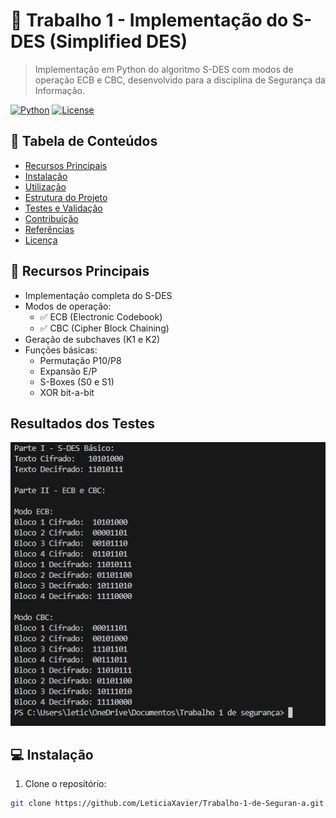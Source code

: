 # 🔐 Trabalho 1 - Implementação do S-DES (Simplified DES)


> Implementação em Python do algoritmo S-DES com modos de operação ECB e CBC, desenvolvido para a disciplina de Segurança da Informação.

[![Python](https://img.shields.io/badge/Python-3.8%2B-blue?logo=python)](https://www.python.org/)
[![License](https://img.shields.io/github/license/LeticiaXavier/Trabalho-1-de-Seguran-a)](LICENSE)

## 📌 Tabela de Conteúdos
- [Recursos Principais](#-recursos-principais)
- [Instalação](#-instalação)
- [Utilização](#-utilização)
- [Estrutura do Projeto](#-estrutura-do-projeto)
- [Testes e Validação](#-testes-e-validação)
- [Contribuição](#-contribuição)
- [Referências](#-referências)
- [Licença](#-licença)

## 🚀 Recursos Principais
- Implementação completa do S-DES
- Modos de operação:
  - ✅ ECB (Electronic Codebook)
  - ✅ CBC (Cipher Block Chaining)
- Geração de subchaves (K1 e K2)
- Funções básicas:
  - Permutação P10/P8
  - Expansão E/P
  - S-Boxes (S0 e S1)
  - XOR bit-a-bit
## Resultados dos Testes
![Diagrama S-DES](Teste.png)

## 💻 Instalação
1. Clone o repositório:
```bash
git clone https://github.com/LeticiaXavier/Trabalho-1-de-Seguran-a.git
